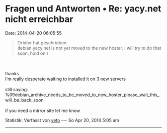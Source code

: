 Fragen und Antworten • Re: yacy.net nicht erreichbar
====================================================

Date: 2014-04-20 06:05:55

> <div>
>
> Orbiter hat geschrieben:\
> debian.yacy.net is not yet moved to the new hoster. I will try to do
> that soon, hold on.\
>
> </div>

\
\
thanks\
i\'m really desperate waiting to installed it on 3 new servers\
\
still saying:\
%09debian\_archive\_needs\_to\_be\_moved\_to\_new\_hoster\_please\_wait\_this\_will\_be\_back\_soon\
\
if you need a mirror site let me know

Statistik: Verfasst von
[veto](http://forum.yacy-websuche.de/memberlist.php?mode=viewprofile&u=8911)
--- So Apr 20, 2014 5:05 am

------------------------------------------------------------------------

